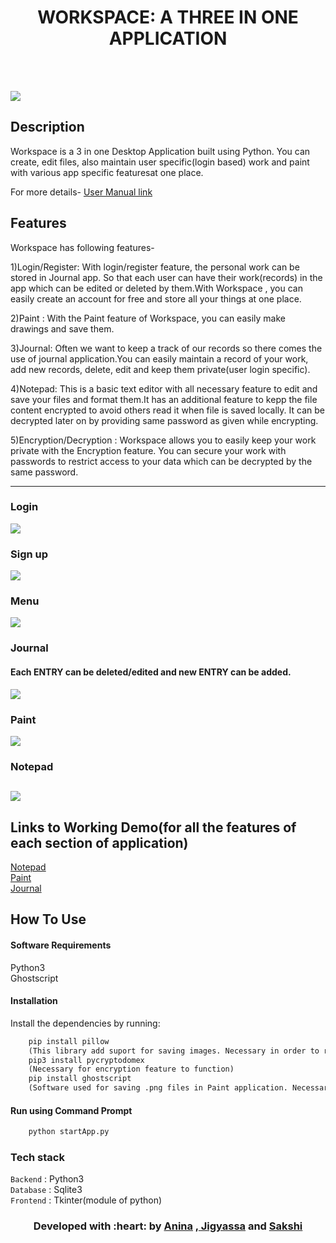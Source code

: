 </p>
<h1 align = 'center'>WORKSPACE: A THREE IN ONE APPLICATION</h1>
<br>


<br>

[![](https://img.shields.io/badge/Made_with-Python3-blue?style=for-the-badge&logo=python)](https://www.python.org "Python3")

</p>

## Description ##

Workspace is a 3 in one Desktop Application built using Python.
You can create, edit files, also maintain user specific(login based) work and paint with various app specific featuresat one place.

<p>
For more details-
<a href="https://docs.google.com/document/d/1LdgY1ZZUIRn6PmGC436N0veKylZUyKWu4a_pkZJxp3c/edit?ts=5eb16a73#">
User Manual link 
</a>
</p>

## Features ##
Workspace has following features-

1)Login/Register: With login/register feature, the personal work can be stored in Journal app. So that each user can have their
work(records) in the app which can be edited or deleted by them.With Workspace , you can easily create an account for free 
and store all your things at one place.

2)Paint : With the Paint feature of Workspace, you can easily make drawings and save them.

3)Journal: Often we want to keep a track of our records so there comes the use of journal application.You can easily maintain 
a record of your work, add new records, delete, edit and keep them private(user login specific).

4)Notepad: This is a basic text editor with all necessary feature to edit and save your files and format them.It has an additional 
feature to kepp the file content encrypted to avoid others read it when file is saved locally. It can be decrypted later on by 
providing same password as given while encrypting.

5)Encryption/Decryption : Workspace allows you to easily keep your work private with the Encryption feature.
You can secure your work with passwords to restrict access to your data which can be decrypted by the same password.

----------------------------------------------------------------------------------------
### Login ###
![](https://github.com/sakship31/Workspace/blob/master/Photos_Videos/Login.PNG)
### Sign up ###
![](https://github.com/sakship31/Workspace/blob/master/Photos_Videos/sign.PNG)
### Menu ###
![](https://github.com/sakship31/Workspace/blob/master/Photos_Videos/Menu.PNG)
### Journal ###
#### Each ENTRY can be deleted/edited and new ENTRY can be added. ####
![](https://github.com/sakship31/Workspace/blob/master/Photos_Videos/Journal.PNG)
### Paint ###
![](https://github.com/sakship31/Workspace/blob/master/Photos_Videos/Paint.PNG)
### Notepad ###
![](https://github.com/sakship31/Workspace/blob/master/Photos_Videos/Notepad.PNG)
---------------------------------------------------------------------------------------
## Links to Working Demo(for all the features of each section of application) ##
<a href="https://drive.google.com/open?id=1KhFHr0POrpcdDLyxmiYjFrjdDchQ2dEf">
Notepad
</a>
<br>
<a href="https://drive.google.com/file/d/1ZO24JblKM35Pim56SlFh658SjmF6Rlel/view?usp=sharing">
Paint
</a>
<br>
<a href="https://drive.google.com/open?id=1mzlh8hAd1YntmXnD1AnCVU5tID2fH7YJ">
Journal 
</a>
<br>

## How To Use
#### Software Requirements
Python3<br>
Ghostscript

#### Installation
Install the dependencies by running:
```html  
    pip install pillow
    (This library add suport for saving images. Necessary in order to run Paint app.)
    pip3 install pycryptodomex
    (Necessary for encryption feature to function)
    pip install ghostscript
    (Software used for saving .png files in Paint application. Necessary for save feature to function )
```

#### Run using Command Prompt

```html
    python startApp.py
```

###             Tech stack
`Backend` : Python3  <br>
`Database` : Sqlite3 <br>
`Frontend` : Tkinter(module of python)  <br>

<h3 align="center"><b>Developed with :heart: by <a href="https://github.com/anina512">Anina</a> ,<a href="https://github.com/Laborious-Coder"> Jigyassa</a> and <a href="https://github.com/sakship31/">Sakshi</a></b></h1>

